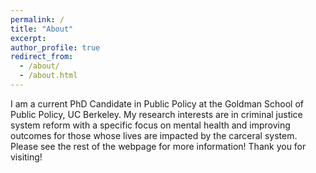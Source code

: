 ```yaml
---
permalink: /
title: "About"
excerpt: 
author_profile: true
redirect_from: 
  - /about/
  - /about.html
---
```


I am a current PhD Candidate in Public Policy at the Goldman School of Public Policy, UC Berkeley. My research interests are in criminal justice system reform with a specific focus on mental health and improving outcomes for those whose lives are impacted by the carceral system. Please see the rest of the webpage for more information! Thank you for visiting!
